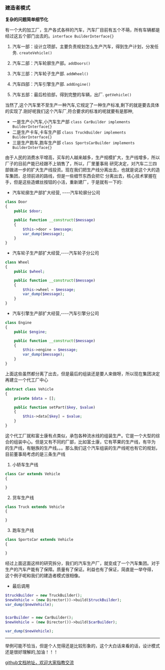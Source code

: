 ### 建造者模式

**复杂的问题简单细节化**

有一个大的加工厂，生产各式各样的汽车，汽车厂目前有五个不萌，所有车辆都是经过这五个部门出去的。`interface BuilderInterface{}`

1. 汽车一部：设计立项部，主要负责规划怎么生产汽车，得到生产计划，分发任务. `createVehicle()`

2. 汽车二部：汽车轮廓生产部。`addDoors()`

3. 汽车三部：汽车轮子生产部. `addWheel()`

4. 汽车四部：汽车引擎生产部. `addEngine()`

5. 汽车五部：最后检验部，得到完整的车辆，出厂. `getVehicle()`

当然了,这个汽车里不至生产一种汽车,它规定了一种生产标准,剩下的就是要去具体的实现了.刚好呢我们这个汽车厂,符合要求的标准的呢就要有是那种,
* 一是生产小汽车,小汽车生产部 ``class CarBuilder implements BuilderInterface{}``
* 二是生产卡车,卡车生产部 ``class TruckBuilder implements BuilderInterface{}``
* 三是生产跑车,跑车生产部 ``class SportsCarBuilder implements BuilderInterface{}``

由于人民的消费水平增高，买车的人越来越多，生产规模扩大，生产线增多，所以厂子的目前产能已经跟不上销售了，所以，厂里董事局
研究决定，对汽车二三四部做进一步的扩大生产线投资。现在我们把生产线分离出去，也就是说这个大的造车集团，总领前进的路线，但是一些细节东西会把它
分离出去，核心技术掌握在手，但是这些造螺丝按钮的小活，重新建厂，于是就有一下的:

* 汽车轮廓生产部扩大经营, ----汽车轮廓分公司
```php
class Door
{
    public $door;

    public function __construct($message)
    {
        $this->door = $message;
        var_dump($message);
    }
}
```
* 汽车轮子生产部扩大经营,----汽车轮子分公司
```php
class Wheel
{
    public $wheel;

    public function __construct($message)
    {
        $this->wheel = $message;
        var_dump($message);
    }
}
```
* 汽车引擎生产部扩大经营,----汽车引擎分公司
```php
class Engine
{
    public $engine;

    public function __construct($message)
    {
        $this->engine = $message;
        var_dump($message);
    }
}
```

上面这些虽然都分离了出去，但是最后的组装还是要人来做呀，所以现在集团决定再建立一个代工厂中心 
```php
abstract class Vehicle
{
    private $data = [];

    public function setPart($key, $value)
    {
        $this->data[$key] = $value;
    }
}
```

这个代工厂就和富士康有点类似，承包各种流水线的组装生产。它是一个大型的综合的组装中心。但是又有不同的厂部，比如富士康，它有苹果的生产线，有华为
的生产线，有魅族的生产线。。。那么我们这个汽车组装的生产线呢也有它的规划，目前董事局考虑的是三条生产线

1. 小轿车生产线

```php
class Car extends Vehicle
{

}
```

2. 货车生产线

```php
class Truck extends Vehicle
{

}
```

3. 跑车生产线

```php
class SportsCar extends Vehicle
{

}
```

经过上面这面这样的研究拆分，我们的汽车生产厂，就变成了一个汽车集团。对于生产的汽车产能有了保障。质量有了保证。利益也有了保证，简直是一举夺得，
这个例子呢和我们的建造者模式很相像。

* 最后调用

```php
$truckBuilder = new TruckBuilder();
$newVehicle = (new Director())->build($truckBuilder);
var_dump($newVehicle);


$carBuilder = new CarBuilder();
$newVehicle = (new Director())->build($carBuilder);

var_dump($newVehicle);
```

*************************

举例可能不恰当，但是个人觉得还是比较形象的，这个大白话来看的话，设计模式还是很好理解的,加油！！！

[github文档地址，欢迎大家指教交流](https://github.com/lijianguo1211/get/blob/master/DesignPatterns/%E5%BB%BA%E9%80%A0%E8%80%85/Director.md)
